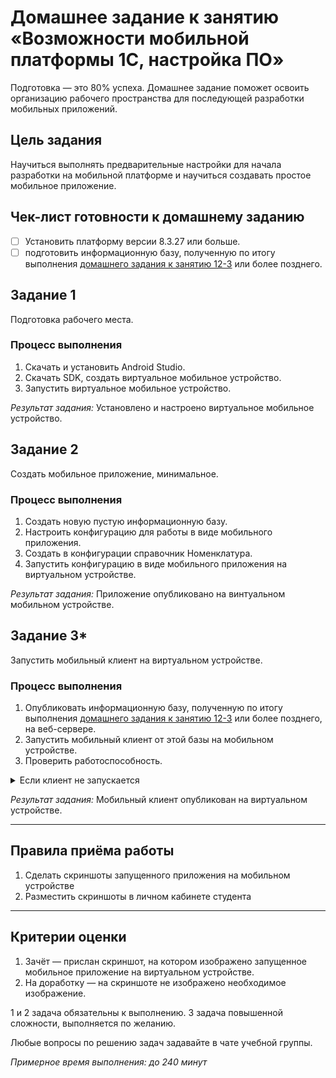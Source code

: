 # Домашнее задание к занятию «Возможности мобильной платформы 1С, настройка ПО»

Подготовка — это 80% успеха. Домашнее задание поможет освоить организацию рабочего пространства для последующей разработки мобильных приложений.

## Цель задания

Научиться выполнять предварительные настройки для начала разработки на мобильной платформе и научиться создавать простое мобильное приложение.

## Чек-лист готовности к домашнему заданию

- [ ] Установить платформу версии 8.3.27 или больше.
- [ ] подготовить информационную базу, полученную по итогу выполнения [домашнего задания к занятию 12-3](../BSP/homework-12-3.md) или более позднего.

## Задание 1
Подготовка рабочего места.

### Процесс выполнения
1. Скачать и установить Android Studio.
2. Скачать SDK, создать виртуальное мобильное устройство.
3. Запустить виртуальное мобильное устройство.
 
*Результат задания:* 
Установлено и настроено виртуальное мобильное устройство.

## Задание 2
Создать мобильное приложение, минимальное.

### Процесс выполнения
1. Создать новую пустую информационную базу.
2. Настроить конфигурацию для работы в виде мобильного приложения.
3. Создать в конфигурации справочник Номенклатура.
4. Запустить конфигурацию в виде мобильного приложения на виртуальном устройстве.

*Результат задания:* 
Приложение опубликовано на винтуальном мобильном устройстве.


## Задание 3*
Запустить мобильный клиент на виртуальном устройстве.

### Процесс выполнения
1. Опубликовать информационную базу, полученную по итогу выполнения [домашнего задания к занятию 12-3](../BSP/homework-12-3.md) или более позднего, на веб-сервере.
2. Запустить мобильный клиент от этой базы на мобильном устройстве.
3. Проверить работоспособность.

<details>
  <summary>Если клиент не запускается</summary>
Если при запуске клиента, вы видите ошибку, что база не найдена
 
<p align="center" width="100%">
  <img width="25%" src="src/qemu-system-x86_64_exCoqLPjAE.png"> 
</p>

Попробуйте заменить путь к базе - вместо имени ПК прописать его IP-адрес. Для этого зажмите мышкой на имени базы, снизу появится меню, нажмите "Изменить" и замените путь (указывайте свой IP)

<p align="center" width="100%">
  <img width="25%" src="src/qemu-system-x86_64_ek7rCuDWRR.gif"> 
</p>

</details>


*Результат задания:* 
Мобильный клиент опубликован на виртуальном устройстве.


------

## Правила приёма работы 

1. Сделать скриншоты запущенного приложения на мобильном устройстве
2. Разместить скриншоты в личном кабинете студента

------
## Критерии оценки

1. Зачёт — прислан скриншот, на котором изображено запущенное мобильное приложение на виртуальном устройстве.
2. На доработку — на скриншоте не изображено необходимое изображение.

1 и 2 задача обязательны к выполнению. 3 задача повышенной сложности, выполняется по желанию.

Любые вопросы по решению задач задавайте в чате учебной группы.

*Примерное время выполнения: до 240 минут*

